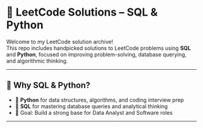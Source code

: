 # 🧠 LeetCode Solutions – SQL & Python

Welcome to my LeetCode solution archive!  
This repo includes handpicked solutions to LeetCode problems using **SQL** and **Python**, focused on improving problem-solving, database querying, and algorithmic thinking.

---

## 📌 Why SQL & Python?

- 🐍 **Python** for data structures, algorithms, and coding interview prep  
- 🧮 **SQL** for mastering database queries and analytical thinking  
- 🎯 Goal: Build a strong base for Data Analyst and Software roles

---



